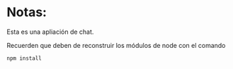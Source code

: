 # Notas:

Esta es una apliación de chat.

Recuerden que deben de reconstruir los módulos de node con el comando

```
npm install
```
